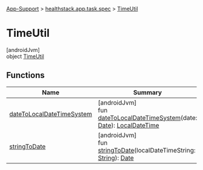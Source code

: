 
[App-Support](../../../index.html) > [healthstack.app.task.spec](../index.html) > [TimeUtil](index.html)



# TimeUtil



[androidJvm]\
object [TimeUtil](index.html)



## Functions


| Name | Summary |
|---|---|
| [dateToLocalDateTimeSystem](date-to-local-date-time-system.html) | [androidJvm]<br>fun [dateToLocalDateTimeSystem](date-to-local-date-time-system.html)(date: [Date](https://developer.android.com/reference/kotlin/java/util/Date.html)): [LocalDateTime](https://developer.android.com/reference/kotlin/java/time/LocalDateTime.html) |
| [stringToDate](string-to-date.html) | [androidJvm]<br>fun [stringToDate](string-to-date.html)(localDateTimeString: [String](https://kotlinlang.org/api/latest/jvm/stdlib/kotlin/-string/index.html)): [Date](https://developer.android.com/reference/kotlin/java/util/Date.html) |

